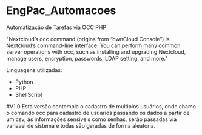 # EngPac_Automacoes
Automatização de Tarefas via OCC PHP

"Nextcloud’s occ command (origins from “ownCloud Console”) is Nextcloud’s command-line interface. You can perform many common server operations with occ, such as installing and upgrading Nextcloud, manage users, encryption, passwords, LDAP setting, and more."

Linguagens utilizadas:
- Python
- PHP
- ShellScript

#V1.0
Esta versão contempla o cadastro de multiplos usuários, onde chamo o comando occ para cadastro de usuarios passando os dados a partir de um csv, as informações sensiveis como senhas, serão passadas via variavel de sistema e todas são geradas de forma aleatoria.


